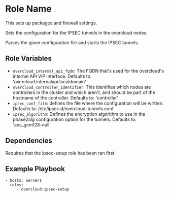 Role Name
=========

This sets up packages and firewall settings.

Sets the configuration for the IPSEC tunnels in the overcloud nodes.

Parses the given configuration file and starts the IPSEC tunnels.

Role Variables
--------------

* `overcloud_internal_api_fqdn`: The FQDN that's used for the overcloud's
  internal API VIP interface. Defaults to: 'overcloud.internalapi.localdomain'
* `overcloud_controller_identifier`: This identifies which nodes are
  controllers in the cluster and which aren't, and should be part of the
  hostname of the controller. Defaults to: 'controller'
* `ipsec_conf_file`: defines the file where the configuration will be written.
  Defaults to: /etc/ipsec.d/overcloud-tunnels.conf
* `ipsec_algorithm`: Defines the encryption algorithm to use in the phase2alg
  configuration option for the tunnels. Defaults to: 'aes_gcm128-null'

Dependencies
------------

Requires that the ipsec-setup role has been ran first.

Example Playbook
----------------

    - hosts: servers
      roles:
         - overcloud-ipsec-setup

